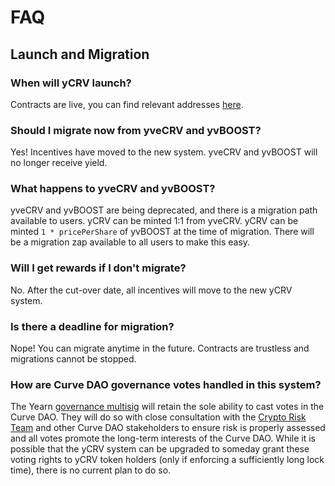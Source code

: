 # FAQ

## Launch and Migration

### When will yCRV launch?
Contracts are live, you can find relevant addresses [here](https://docs.yearn.fi/getting-started/products/ycrv/overview#addresses).

### Should I migrate now from yveCRV and yvBOOST?
Yes! Incentives have moved to the new system. yveCRV and yvBOOST will no longer receive yield.

### What happens to yveCRV and yvBOOST?
yveCRV and yvBOOST are being deprecated, and there is a migration path available to users. yCRV can be minted 1:1 from yveCRV. yCRV can be minted `1 * pricePerShare` of yvBOOST at the time of migration. There will be a migration zap available to all users to make this easy.

### Will I get rewards if I don't migrate?
No. After the cut-over date, all incentives will move to the new yCRV system.

### Is there a deadline for migration?
Nope! You can migrate anytime in the future. Contracts are trustless and migrations cannot be stopped.

### How are Curve DAO governance votes handled in this system?
The Yearn [governance multisig](https://etherscan.io/address/0xfeb4acf3df3cdea7399794d0869ef76a6efaff52) will retain the sole ability to cast votes in the Curve DAO. They will do so with close consultation with the [Crypto Risk Team](https://twitter.com/cryptorisksteam) and other Curve DAO stakeholders to ensure risk is properly assessed and all votes promote the long-term interests of the Curve DAO. While it is possible that the yCRV system can be upgraded to someday grant these voting rights to yCRV token holders (only if enforcing a sufficiently long lock time), there is no current plan to do so. 